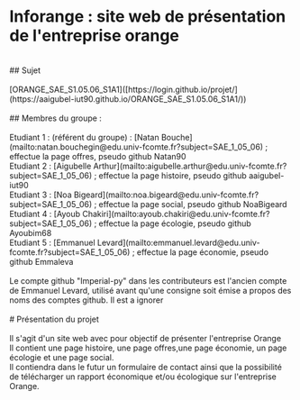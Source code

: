 # Inforange : site web de présentation de l'entreprise orange<br>
<br>
## Sujet    <br>
<br>
[ORANGE_SAE_S1.05.06_S1A1]([https://login.github.io/projet/](https://aaigubel-iut90.github.io/ORANGE_SAE_S1.05.06_S1A1/))<br>
<br>
## Membres du groupe :<br>
<br>
Etudiant 1 : (référent du groupe) :  [Natan Bouche](mailto:natan.bouchegin@edu.univ-fcomte.fr?subject=SAE_1_05_06) ; effectue la page offres, pseudo github Natan90 <br>
Etudiant 2 : [Aigubelle Arthur](mailto:aigubelle.arthur@edu.univ-fcomte.fr?subject=SAE_1_05_06) ; effectue la page histoire, pseudo github aaigubel-iut90 <br>
Etudiant 3 : [Noa Bigeard](mailto:noa.bigeard@edu.univ-fcomte.fr?subject=SAE_1_05_06) ; effectue la page social, pseudo github NoaBigeard <br>
Etudiant 4 : [Ayoub Chakiri](mailto:ayoub.chakiri@edu.univ-fcomte.fr?subject=SAE_1_05_06) ; effectue la page écologie, pseudo github Ayoubim68 <br>
Etudiant 5 : [Emmanuel Levard](mailto:emmanuel.levard@edu.univ-fcomte.fr?subject=SAE_1_05_06) ; effectue la page économie, pseudo github Emmaleva <br>
<br>
Le compte github "Imperial-py" dans les contributeurs est l'ancien compte de Emmanuel Levard, utilisé avant qu'une consigne soit émise a propos des noms des comptes github. Il est a ignorer <br>
<br>
# Présentation du projet<br>
<br>
Il s'agit d'un site web avec pour objectif de présenter l'entreprise Orange<br>
Il contient une page histoire, une page offres,une page économie, un page écologie et une page social.<br>
Il contiendra dans le futur un formulaire de contact ainsi que la possibilité de télécharger un rapport économique et/ou écologique sur l'entreprise Orange.<br>
